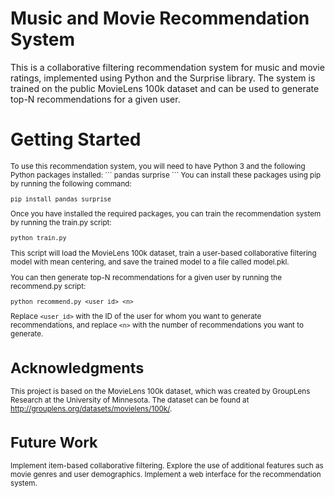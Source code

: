 
# Music and Movie Recommendation System

This is a collaborative filtering recommendation system for music and movie ratings, implemented using Python and the Surprise library. The system is trained on the public MovieLens 100k dataset and can be used to generate top-N recommendations for a given user.

# Getting Started 
<sub>
To use this recommendation system, you will need to have Python 3 and the following Python packages installed:
```
pandas
surprise
```
You can install these packages using pip by running the following command:

```
pip install pandas surprise
```
Once you have installed the required packages, you can train the recommendation system by running the train.py script:

```
python train.py
```
This script will load the MovieLens 100k dataset, train a user-based collaborative filtering model with mean centering, and save the trained model to a file called model.pkl.

You can then generate top-N recommendations for a given user by running the recommend.py script:

```
python recommend.py <user_id> <n>
```
Replace ```<user_id>``` with the ID of the user for whom you want to generate recommendations, and replace ```<n>``` with the number of recommendations you want to generate. </sub>

# Acknowledgments
This project is based on the MovieLens 100k dataset, which was created by GroupLens Research at the University of Minnesota. The dataset can be found at http://grouplens.org/datasets/movielens/100k/.

# Future Work
Implement item-based collaborative filtering.
Explore the use of additional features such as movie genres and user demographics.
Implement a web interface for the recommendation system.
